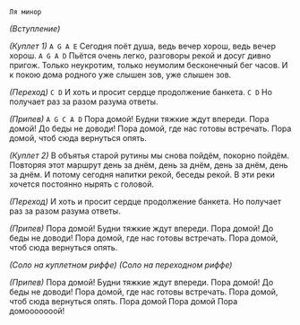 `Ля минор`

*(Вступление)*

*(Куплет 1)*
`A G A E`
Сегодня поёт душа, ведь вечер хорош, ведь вечер хорош.
`A G A D`
Пьётся очень легко, разговоры рекой и досуг дивно пригож.
Только неукротим, только неумолим бесконечный бег часов.
И к покою дома родного уже слышен зов, уже слышен зов.

*(Переход)*
`C D`
И хоть и просит сердце продолжение банкета.
`C D`
Но получает раз за разом разума ответы.

*(Припев)*
`A G C A D`
Пора домой! Будни тяжкие ждут впереди.
Пора домой! До беды не доводи!
Пора домой, где нас готовы встречать.
Пора домой, чтоб сюда вернуться опять.

*(Куплет 2)*
В объятья старой рутины мы снова пойдём, покорно пойдём.
Повторяя этот маршрут день за днём, день за днём, день за днём, день за днём.
И потому сегодня напитки рекой, беседы рекой.
В эти реки хочется постоянно нырять с головой.

*(Переход)*
И хоть и просит сердце продолжение банкета.
Но получает раз за разом разума ответы.

*(Припев)*
Пора домой! Будни тяжкие ждут впереди.
Пора домой! До беды не доводи!
Пора домой, где нас готовы встречать.
Пора домой, чтоб сюда
вернуться опять.

*(Соло на куплетном риффе)*
*(Соло на переходном риффе)*

*(Припев)*
Пора домой! Будни тяжкие ждут впереди.
Пора домой! До беды не доводи!
Пора домой, где нас готовы встречать.
Пора домой, чтоб сюда
вернуться опять.
Пора домой
Пора домой
Пора домооооооой!
